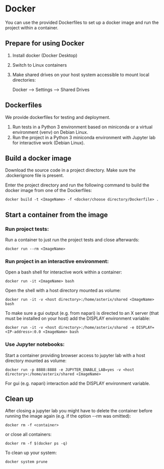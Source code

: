 Docker
======

You can use the provided Dockerfiles to set up a docker image and run the project within a container.


Prepare for using Docker
------------------------

1) Install docker (Docker Desktop)
2) Switch to Linux containers
3) Make shared drives on your host system accessible to mount local directories:

    Docker --> Settings --> Shared Drives


Dockerfiles
-----------

We provide dockerfiles for testing and deployment.

1) Run tests in a Python 3 environment based on miniconda or a virtual environment (venv) on Debian Linux.
2) Run the project in a Python 3 miniconda environment with Jupyter lab for interactive work (Debian Linux).


Build a docker image
--------------------

Download the source code in a project directory.
Make sure the .dockerignore file is present.

Enter the project directory and run the following command to build the docker image from one of the Dockerfiles:

	docker build -t <ImageName> -f <docker/choose directory/Dockerfile> .
		
		
Start a container from the image
--------------------------------

### Run project tests:


Run a container to just run the project tests and close afterwards:

	docker run --rm <ImageName>

### Run project in an interactive environment:
	
Open a bash shell for interactive work within a container:

	docker run -it <ImageName> bash
	
Open the shell with a host directory mounted as volume:

	docker run -it -v <host directory>:/home/asterix/shared <ImageName> bash
	
To make sure a gui output (e.g. from napari) is directed to an X server (that must be installed on your host) 
add the DISPLAY environment variable:

	docker run -it -v <host directory>:/home/asterix/shared -e DISPLAY=<IP-address>:0.0 <ImageName> bash

### Use Jupyter notebooks:
	
Start a container providing browser access to jupyter lab with a host directory mounted as volume:
	
	docker run -p 8888:8888 -e JUPYTER_ENABLE_LAB=yes -v <host directory>:/home/asterix/shared <ImageName>

For gui (e.g. napari) interaction add the DISPLAY environment variable.


Clean up
--------

After closing a jupyter lab you might have to delete the container before running the image again 
(e.g. if the option --rm was omitted):

    docker rm -f <container>

or close all containers:

    docker rm -f $(docker ps -q)
    
To clean up your system:

    docker system prune
    